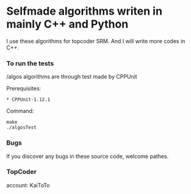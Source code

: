 Selfmade algorithms writen in mainly C++ and Python
=======================

I use these algorithms for topcoder SRM. And I will write more codes in C++.

### To run the tests
/algos algorithms are through test made by CPPUnit

Prerequisites:

    * CPPUnit-1.12.1

Command:

    make
    ./algosTest

### Bugs
If you discover any bugs in these source code, welcome pathes.

### TopCoder
account: KaiToTo

